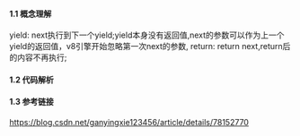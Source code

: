 #### 1.1 概念理解
yield: next执行到下一个yield;yield本身没有返回值,next的参数可以作为上一个yield的返回值，v8引擎开始忽略第一次next的参数,
return: return next,return后的内容不再执行;
#### 1.2 代码解析
#### 1.3 参考链接
https://blog.csdn.net/ganyingxie123456/article/details/78152770
